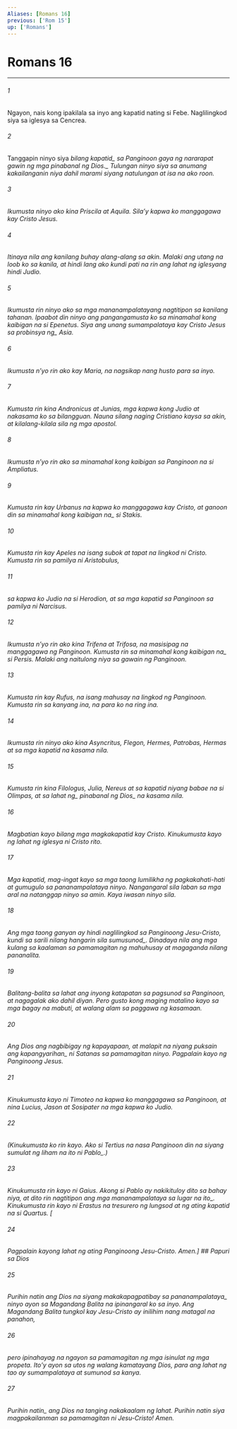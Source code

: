 ```yaml
---
Aliases: [Romans 16]
previous: ['Rom 15']
up: ['Romans']
---
```

# Romans 16

***






















###### 1 










Ngayon, nais kong ipakilala sa inyo ang kapatid nating si Febe. Naglilingkod siya sa iglesya sa Cencrea. 





















###### 2 










Tanggapin ninyo siya <i class="trans-change">bilang kapatid_ sa Panginoon gaya ng nararapat gawin ng mga pinabanal <i class="trans-change">ng Dios._ Tulungan ninyo siya sa anumang kakailanganin niya dahil marami siyang natulungan at isa na ako roon. 





















###### 3 










Ikumusta ninyo ako kina Priscila at Aquila. Silaʼy kapwa ko manggagawa kay Cristo Jesus. 





















###### 4 










Itinaya nila ang kanilang buhay alang-alang sa akin. Malaki ang utang na loob ko sa kanila, at hindi lang ako kundi pati na rin ang lahat ng iglesyang hindi Judio. 





















###### 5 










Ikumusta rin ninyo ako sa mga mananampalatayang nagtitipon sa kanilang tahanan. Ipaabot din ninyo ang pangangamusta ko sa minamahal kong kaibigan na si Epenetus. Siya ang unang sumampalataya kay Cristo Jesus sa <i class="trans-change">probinsya ng_ Asia. 





















###### 6 










Ikumusta nʼyo rin ako kay Maria, na nagsikap nang husto para sa inyo. 





















###### 7 










Kumusta rin kina Andronicus at Junias, mga kapwa kong Judio at nakasama ko sa bilangguan. Nauna silang naging Cristiano kaysa sa akin, at kilalang-kilala sila ng mga apostol. 





















###### 8 










Ikumusta nʼyo rin ako sa minamahal kong kaibigan sa Panginoon na si Ampliatus. 





















###### 9 










Kumusta rin kay Urbanus na kapwa ko manggagawa kay Cristo, at ganoon din sa minamahal kong <i class="trans-change">kaibigan na_ si Stakis. 





















###### 10 










Kumusta rin kay Apeles na isang subok at tapat na lingkod ni Cristo. Kumusta rin sa pamilya ni Aristobulus, 





















###### 11 










sa kapwa ko Judio na si Herodion, at sa mga kapatid sa Panginoon sa pamilya ni Narcisus. 





















###### 12 










Ikumusta nʼyo rin ako kina Trifena at Trifosa, na masisipag na manggagawa ng Panginoon. Kumusta rin sa minamahal kong <i class="trans-change">kaibigan na_ si Persis. Malaki ang naitulong niya sa gawain ng Panginoon. 





















###### 13 










Kumusta rin kay Rufus, na isang mahusay na lingkod ng Panginoon. Kumusta rin sa kanyang ina, na para ko na ring ina. 





















###### 14 










Ikumusta rin ninyo ako kina Asyncritus, Flegon, Hermes, Patrobas, Hermas at sa mga kapatid na kasama nila. 





















###### 15 










Kumusta rin kina Filologus, Julia, Nereus at sa kapatid niyang babae na si Olimpas, at sa <i class="trans-change">lahat ng_ pinabanal <i class="trans-change">ng Dios_ na kasama nila. 





















###### 16 










Magbatian kayo bilang mga magkakapatid kay Cristo. Kinukumusta kayo ng lahat ng iglesya ni Cristo rito. 





















###### 17 










Mga kapatid, mag-ingat kayo sa mga taong lumilikha ng pagkakahati-hati at gumugulo sa pananampalataya ninyo. Nangangaral sila laban sa mga aral na natanggap ninyo sa amin. Kaya iwasan ninyo sila. 





















###### 18 










Ang mga taong ganyan ay hindi naglilingkod sa Panginoong Jesu-Cristo, kundi sa sarili nilang hangarin <i class="trans-change">sila sumusunod_. Dinadaya nila ang mga kulang sa kaalaman sa pamamagitan ng mahuhusay at magaganda nilang pananalita. 





















###### 19 










Balitang-balita sa lahat ang inyong katapatan sa pagsunod sa Panginoon, at nagagalak ako dahil diyan. Pero gusto kong maging matalino kayo sa mga bagay na mabuti, at walang alam sa paggawa ng kasamaan. 





















###### 20 










Ang Dios ang nagbibigay ng kapayapaan, at malapit na niyang puksain <i class="trans-change">ang kapangyarihan_ ni Satanas sa pamamagitan ninyo. Pagpalain kayo ng Panginoong Jesus. 





















###### 21 










Kinukumusta kayo ni Timoteo na kapwa ko manggagawa sa Panginoon, at nina Lucius, Jason at Sosipater na mga kapwa ko Judio. 





















###### 22 










(Kinukumusta ko rin kayo. Ako si Tertius na nasa Panginoon din na siyang sumulat ng liham na ito <i class="trans-change">ni Pablo_.) 





















###### 23 










Kinukumusta rin kayo ni Gaius. Akong si Pablo ay nakikituloy dito sa bahay niya, at dito rin nagtitipon ang mga mananampalataya <i class="trans-change">sa lugar na ito_. Kinukumusta rin kayo ni Erastus na tresurero ng lungsod at ng ating kapatid na si Quartus. [ 





















###### 24 










Pagpalain kayong lahat ng ating Panginoong Jesu-Cristo. Amen.] ## Papuri sa Dios 





















###### 25 










Purihin natin ang Dios na siyang makakapagpatibay sa <i class="trans-change">pananampalataya_ ninyo ayon sa Magandang Balita na ipinangaral ko sa inyo. Ang Magandang Balita tungkol kay Jesu-Cristo ay inilihim nang matagal na panahon, 





















###### 26 










pero ipinahayag na ngayon sa pamamagitan ng mga isinulat ng mga propeta. Itoʼy ayon sa utos ng walang kamatayang Dios, para ang lahat ng tao ay sumampalataya at sumunod sa kanya. 





















###### 27 










<i class="trans-change">Purihin natin_ ang Dios na tanging nakakaalam ng lahat. Purihin natin siya magpakailanman sa pamamagitan ni Jesu-Cristo! Amen.
